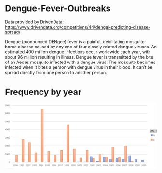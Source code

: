 # Dengue-Fever-Outbreaks

Data provided by DrivenData: https://www.drivendata.org/competitions/44/dengai-predicting-disease-spread/

Dengue (pronounced DENgee) fever is a painful, debilitating mosquito-borne disease caused by any one of four closely related dengue viruses. An estimated 400 million dengue infections occur worldwide each year, with about 96 million resulting in illness. Dengue fever is transmitted by the bite of an Aedes mosquito infected with a dengue virus. The mosquito becomes infected when it bites a person with dengue virus in their blood. It can’t be spread directly from one person to another person.

# Frequency by year
![Image of framework](https://github.com/jackapbutler/Dengue-Fever-Outbreaks/blob/master/frequency.png)
